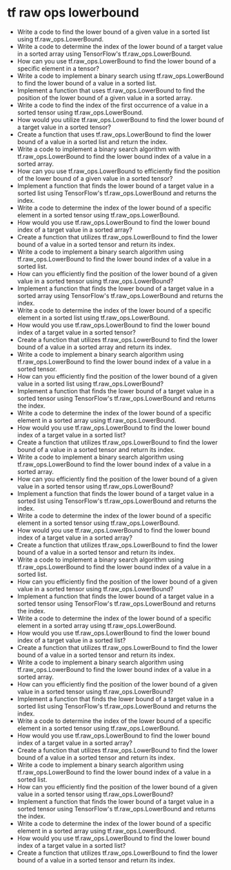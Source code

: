 # tf raw ops lowerbound

- Write a code to find the lower bound of a given value in a sorted list using tf.raw_ops.LowerBound.
- Write a code to determine the index of the lower bound of a target value in a sorted array using TensorFlow's tf.raw_ops.LowerBound.
- How can you use tf.raw_ops.LowerBound to find the lower bound of a specific element in a tensor?
- Write a code to implement a binary search using tf.raw_ops.LowerBound to find the lower bound of a value in a sorted list.
- Implement a function that uses tf.raw_ops.LowerBound to find the position of the lower bound of a given value in a sorted array.
- Write a code to find the index of the first occurrence of a value in a sorted tensor using tf.raw_ops.LowerBound.
- How would you utilize tf.raw_ops.LowerBound to find the lower bound of a target value in a sorted tensor?
- Create a function that uses tf.raw_ops.LowerBound to find the lower bound of a value in a sorted list and return the index.
- Write a code to implement a binary search algorithm with tf.raw_ops.LowerBound to find the lower bound index of a value in a sorted array.
- How can you use tf.raw_ops.LowerBound to efficiently find the position of the lower bound of a given value in a sorted tensor?
- Implement a function that finds the lower bound of a target value in a sorted list using TensorFlow's tf.raw_ops.LowerBound and returns the index.
- Write a code to determine the index of the lower bound of a specific element in a sorted tensor using tf.raw_ops.LowerBound.
- How would you use tf.raw_ops.LowerBound to find the lower bound index of a target value in a sorted array?
- Create a function that utilizes tf.raw_ops.LowerBound to find the lower bound of a value in a sorted tensor and return its index.
- Write a code to implement a binary search algorithm using tf.raw_ops.LowerBound to find the lower bound index of a value in a sorted list.
- How can you efficiently find the position of the lower bound of a given value in a sorted tensor using tf.raw_ops.LowerBound?
- Implement a function that finds the lower bound of a target value in a sorted array using TensorFlow's tf.raw_ops.LowerBound and returns the index.
- Write a code to determine the index of the lower bound of a specific element in a sorted list using tf.raw_ops.LowerBound.
- How would you use tf.raw_ops.LowerBound to find the lower bound index of a target value in a sorted tensor?
- Create a function that utilizes tf.raw_ops.LowerBound to find the lower bound of a value in a sorted array and return its index.
- Write a code to implement a binary search algorithm using tf.raw_ops.LowerBound to find the lower bound index of a value in a sorted tensor.
- How can you efficiently find the position of the lower bound of a given value in a sorted list using tf.raw_ops.LowerBound?
- Implement a function that finds the lower bound of a target value in a sorted tensor using TensorFlow's tf.raw_ops.LowerBound and returns the index.
- Write a code to determine the index of the lower bound of a specific element in a sorted array using tf.raw_ops.LowerBound.
- How would you use tf.raw_ops.LowerBound to find the lower bound index of a target value in a sorted list?
- Create a function that utilizes tf.raw_ops.LowerBound to find the lower bound of a value in a sorted tensor and return its index.
- Write a code to implement a binary search algorithm using tf.raw_ops.LowerBound to find the lower bound index of a value in a sorted array.
- How can you efficiently find the position of the lower bound of a given value in a sorted tensor using tf.raw_ops.LowerBound?
- Implement a function that finds the lower bound of a target value in a sorted list using TensorFlow's tf.raw_ops.LowerBound and returns the index.
- Write a code to determine the index of the lower bound of a specific element in a sorted tensor using tf.raw_ops.LowerBound.
- How would you use tf.raw_ops.LowerBound to find the lower bound index of a target value in a sorted array?
- Create a function that utilizes tf.raw_ops.LowerBound to find the lower bound of a value in a sorted tensor and return its index.
- Write a code to implement a binary search algorithm using tf.raw_ops.LowerBound to find the lower bound index of a value in a sorted list.
- How can you efficiently find the position of the lower bound of a given value in a sorted tensor using tf.raw_ops.LowerBound?
- Implement a function that finds the lower bound of a target value in a sorted tensor using TensorFlow's tf.raw_ops.LowerBound and returns the index.
- Write a code to determine the index of the lower bound of a specific element in a sorted array using tf.raw_ops.LowerBound.
- How would you use tf.raw_ops.LowerBound to find the lower bound index of a target value in a sorted list?
- Create a function that utilizes tf.raw_ops.LowerBound to find the lower bound of a value in a sorted tensor and return its index.
- Write a code to implement a binary search algorithm using tf.raw_ops.LowerBound to find the lower bound index of a value in a sorted array.
- How can you efficiently find the position of the lower bound of a given value in a sorted tensor using tf.raw_ops.LowerBound?
- Implement a function that finds the lower bound of a target value in a sorted list using TensorFlow's tf.raw_ops.LowerBound and returns the index.
- Write a code to determine the index of the lower bound of a specific element in a sorted tensor using tf.raw_ops.LowerBound.
- How would you use tf.raw_ops.LowerBound to find the lower bound index of a target value in a sorted array?
- Create a function that utilizes tf.raw_ops.LowerBound to find the lower bound of a value in a sorted tensor and return its index.
- Write a code to implement a binary search algorithm using tf.raw_ops.LowerBound to find the lower bound index of a value in a sorted list.
- How can you efficiently find the position of the lower bound of a given value in a sorted tensor using tf.raw_ops.LowerBound?
- Implement a function that finds the lower bound of a target value in a sorted tensor using TensorFlow's tf.raw_ops.LowerBound and returns the index.
- Write a code to determine the index of the lower bound of a specific element in a sorted array using tf.raw_ops.LowerBound.
- How would you use tf.raw_ops.LowerBound to find the lower bound index of a target value in a sorted list?
- Create a function that utilizes tf.raw_ops.LowerBound to find the lower bound of a value in a sorted tensor and return its index.